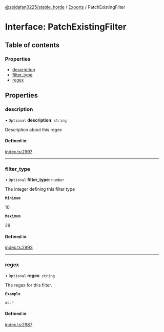 [@zeldafan0225/stable_horde](../README.md) / [Exports](../modules.md) / PatchExistingFilter

# Interface: PatchExistingFilter

## Table of contents

### Properties

- [description](PatchExistingFilter.md#description)
- [filter\_type](PatchExistingFilter.md#filter_type)
- [regex](PatchExistingFilter.md#regex)

## Properties

### description

• `Optional` **description**: `string`

Description about this regex

#### Defined in

[index.ts:2997](https://github.com/ZeldaFan0225/stable_horde/blob/9241243/index.ts#L2997)

___

### filter\_type

• `Optional` **filter\_type**: `number`

The integer defining this filter type

**`Minimum`**

10

**`Maximum`**

29

#### Defined in

[index.ts:2993](https://github.com/ZeldaFan0225/stable_horde/blob/9241243/index.ts#L2993)

___

### regex

• `Optional` **regex**: `string`

The regex for this filter.

**`Example`**

```ts
ac.*
```

#### Defined in

[index.ts:2987](https://github.com/ZeldaFan0225/stable_horde/blob/9241243/index.ts#L2987)
